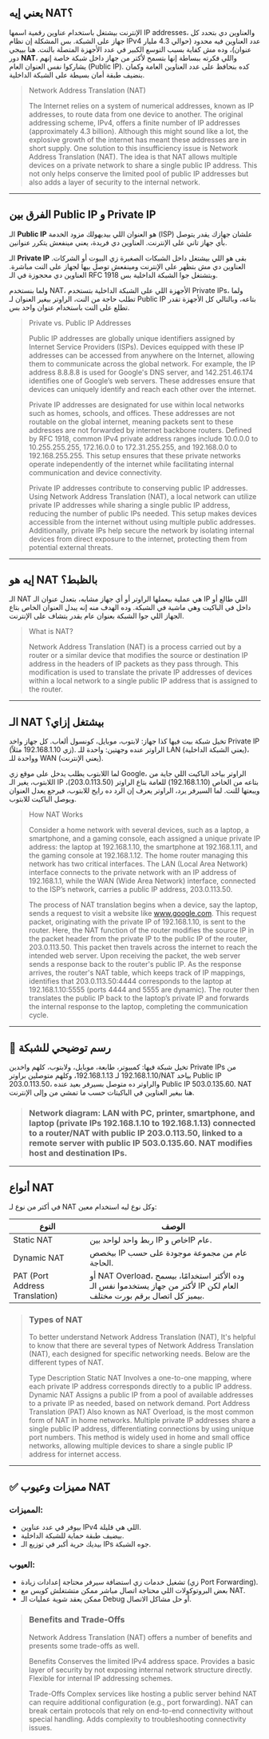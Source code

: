 ## يعني إيه NAT؟

الإنترنت بيشتغل باستخدام عناوين رقمية اسمها IP addresses، والعناوين دي بتحدد كل جهاز على الشبكة. بس المشكلة إن نظام IPv4 عدد العناوين فيه محدود (حوالي 4.3 مليار عنوان)، وده مش كفاية بسبب التوسع الكبير في عدد الأجهزة المتصلة بالنت. هنا بييجي دور **NAT**، واللي فكرته ببساطة إنها بتسمح لأكتر من جهاز داخل شبكة خاصة إنهم يشاركوا نفس العنوان العام (Public IP). كده بنحافظ على عدد العناوين العامة وكمان بنضيف طبقة أمان بسيطة على الشبكة الداخلية.

> Network Address Translation (NAT)
> 
> The Internet relies on a system of numerical addresses, known as IP addresses, to route data from one device to another. The original addressing scheme, IPv4, offers a finite number of IP addresses (approximately 4.3 billion). Although this might sound like a lot, the explosive growth of the internet has meant these addresses are in short supply. One solution to this insufficiency issue is Network Address Translation (NAT). The idea is that NAT allows multiple devices on a private network to share a single public IP address. This not only helps conserve the limited pool of public IP addresses but also adds a layer of security to the internal network.

---

## الفرق بين Public IP و Private IP

الـ **Public IP** هو العنوان اللي بيديهولك مزود الخدمة (ISP) علشان جهازك يقدر يتوصل بأي جهاز تاني على الإنترنت. العناوين دي فريدة، يعني مينفعش يتكرر عنوانين.

الـ **Private IP** بقى هو اللي بيشتغل داخل الشبكات الصغيرة زي البيوت أو الشركات. العناوين دي مش بتظهر على الإنترنت ومينفعش توصل بيها لجهاز على النت مباشرة. العناوين دي محجوزة في الـ RFC 1918 وبتشتغل جوا الشبكة الداخلية بس.

ولما بنستخدم NAT، الأجهزة اللي على الشبكة الداخلية بتستخدم Private IPs، ولما تطلب حاجة من النت، الراوتر بيغير العنوان لـ Public IP بتاعه، وبالتالي كل الأجهزة تقدر تطلع على النت باستخدام عنوان واحد بس.

> Private vs. Public IP Addresses
>
> Public IP addresses are globally unique identifiers assigned by Internet Service Providers (ISPs). Devices equipped with these IP addresses can be accessed from anywhere on the Internet, allowing them to communicate across the global network. For example, the IP address 8.8.8.8 is used for Google's DNS server, and 142.251.46.174 identifies one of Google’s web servers. These addresses ensure that devices can uniquely identify and reach each other over the internet.
>
> Private IP addresses are designated for use within local networks such as homes, schools, and offices. These addresses are not routable on the global internet, meaning packets sent to these addresses are not forwarded by internet backbone routers. Defined by RFC 1918, common IPv4 private address ranges include 10.0.0.0 to 10.255.255.255, 172.16.0.0 to 172.31.255.255, and 192.168.0.0 to 192.168.255.255. This setup ensures that these private networks operate independently of the internet while facilitating internal communication and device connectivity.
>
> Private IP addresses contribute to conserving public IP addresses. Using Network Address Translation (NAT), a local network can utilize private IP addresses while sharing a single public IP address, reducing the number of public IPs needed. This setup makes devices accessible from the internet without using multiple public addresses. Additionally, private IPs help secure the network by isolating internal devices from direct exposure to the internet, protecting them from potential external threats.

---

## إيه هو NAT بالظبط؟

الـ NAT هي عملية بيعملها الراوتر أو أي جهاز مشابه، بتعدل عنوان الـ IP اللي طالع أو داخل في الباكيت وهي ماشية في الشبكة. وده الهدف منه إنه يبدل العنوان الخاص بتاع الجهاز اللي جوا الشبكة بعنوان عام يقدر يتشاف على الإنترنت.

> What is NAT?
>
> Network Address Translation (NAT) is a process carried out by a router or a similar device that modifies the source or destination IP address in the headers of IP packets as they pass through. This modification is used to translate the private IP addresses of devices within a local network to a single public IP address that is assigned to the router.

---

## الـ NAT بيشتغل إزاي؟

تخيل شبكة بيت فيها كذا جهاز: لابتوب، موبايل، كونسول ألعاب. كل جهاز واخد Private IP (زي 192.168.1.10 مثلاً). الراوتر عنده وجهتين: واحدة للـ LAN (يعني الشبكة الداخلية)، وواحدة للـ WAN (يعني الإنترنت).

لما اللابتوب يطلب يدخل على موقع زي Google، الراوتر بياخد الباكيت اللي جاية من اللابتوب، يغير الـ IP بتاعه من الخاص (192.168.1.10) للعامة بتاع الراوتر (203.0.113.50)، ويبعتها للنت. لما السيرفر يرد، الراوتر يعرف إن الرد ده رايح للابتوب، فيرجع يعدل العنوان ويوصل الباكيت للابتوب.

> How NAT Works
>
> Consider a home network with several devices, such as a laptop, a smartphone, and a gaming console, each assigned a unique private IP address: the laptop at 192.168.1.10, the smartphone at 192.168.1.11, and the gaming console at 192.168.1.12. The home router managing this network has two critical interfaces. The LAN (Local Area Network) interface connects to the private network with an IP address of 192.168.1.1, while the WAN (Wide Area Network) interface, connected to the ISP’s network, carries a public IP address, 203.0.113.50.
>
> The process of NAT translation begins when a device, say the laptop, sends a request to visit a website like www.google.com. This request packet, originating with the private IP of 192.168.1.10, is sent to the router. Here, the NAT function of the router modifies the source IP in the packet header from the private IP to the public IP of the router, 203.0.113.50. This packet then travels across the internet to reach the intended web server. Upon receiving the packet, the web server sends a response back to the router's public IP. As the response arrives, the router's NAT table, which keeps track of IP mappings, identifies that 203.0.113.50:4444 corresponds to the laptop at 192.168.1.10:5555 (ports 4444 and 5555 are dynamic). The router then translates the public IP back to the laptop’s private IP and forwards the internal response to the laptop, completing the communication cycle.

---

## 🔌 رسم توضيحي للشبكة

تخيل شبكة فيها: كمبيوتر، طابعة، موبايل، ولابتوب، كلهم واخدين Private IPs من 192.168.1.10 لـ 192.168.1.13، وكلهم متوصلين براوتر/NAT بياخد Public IP 203.0.113.50، والراوتر ده متوصل بسيرفر بعيد عنده Public IP 503.0.135.60. NAT هنا بيغير العناوين في الباكيتات حسب ما تمشي من وإلى الإنترنت.

> ### Network diagram: LAN with PC, printer, smartphone, and laptop (private IPs 192.168.1.10 to 192.168.1.13) connected to a router/NAT with public IP 203.0.113.50, linked to a remote server with public IP 503.0.135.60. NAT modifies host and destination IPs.

---

## أنواع NAT

في أكتر من نوع لـ NAT وكل نوع ليه استخدام معين:

| النوع | الوصف |
|------|-------|
| Static NAT | ربط واحد لواحد بين IP خاص وIP عام. |
| Dynamic NAT | بيخصص IP عام من مجموعة موجودة على حسب الحاجة. |
| PAT (Port Address Translation) | أو NAT Overload، وده الأكتر استخدامًا، بيسمح لأكتر من جهاز يستخدموا نفس الـ IP العام لكن بيميز كل اتصال برقم بورت مختلف. |

> ### Types of NAT
>
> To better understand Network Address Translation (NAT), It's helpful to know that there are several types of Network Address Translation (NAT), each designed for specific networking needs. Below are the different types of NAT.
>
> Type 	Description
> Static NAT 	Involves a one-to-one mapping, where each private IP address corresponds directly to a public IP address.
> Dynamic NAT 	Assigns a public IP from a pool of available addresses to a private IP as needed, based on network demand.
> Port Address Translation (PAT) 	Also known as NAT Overload, is the most common form of NAT in home networks. Multiple private IP addresses share a single public IP address, differentiating connections by using unique port numbers. This method is widely used in home and small office networks, allowing multiple devices to share a single public IP address for internet access.

---

## ✅ مميزات وعيوب NAT

### المميزات:
- بيوفر في عدد عناوين IPv4 اللي هي قليلة.
- بيضيف طبقة حماية للشبكة الداخلية.
- بيديك حرية أكبر في توزيع الـ IPs جوه الشبكة.

### العيوب:
- تشغيل خدمات زي استضافة سيرفر محتاجة إعدادات زيادة (زي Port Forwarding).
- بعض البروتوكولات اللي محتاجة اتصال مباشر ممكن متشتغلش كويس مع NAT.
- ممكن يعقد شوية عمليات الـ Debug أو حل مشاكل الاتصال.

> ### Benefits and Trade-Offs
>
> Network Address Translation (NAT) offers a number of benefits and presents some trade-offs as well.
>
> Benefits
> Conserves the limited IPv4 address space.
> Provides a basic layer of security by not exposing internal network structure directly.
> Flexible for internal IP addressing schemes.
>
> Trade-Offs
> Complex services like hosting a public server behind NAT can require additional configuration (e.g., port forwarding).
> NAT can break certain protocols that rely on end-to-end connectivity without special handling.
> Adds complexity to troubleshooting connectivity issues.
